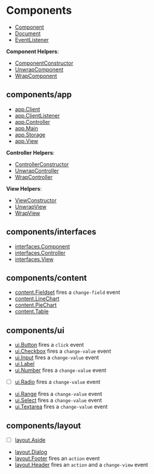 
# Components

- [Component](/components/Component.go)
- [Document](/components/Document.go)
- [EventListener](/components/EventListener.go)

**Component Helpers**:

- [ComponentConstructor](/components/ComponentConstructor.go)
- [UnwrapComponent](/components/UnwrapComponent.go)
- [WrapComponent](/components/WrapComponent.go)

## components/app

- [app.Client](/components/app/Client.go)
- [app.ClientListener](/components/app/ClientListener.go)
- [app.Controller](/components/app/Controller.go)
- [app.Main](/components/app/Main.go)
- [app.Storage](/components/app/Storage.go)
- [app.View](/components/app/View.go)

**Controller Helpers**:

- [ControllerConstructor](/components/app/ControllerConstructor.go)
- [UnwrapController](/components/app/UnwrapController.go)
- [WrapController](/components/app/WrapController.go)

**View Helpers**:

- [ViewConstructor](/components/app/ViewConstructor.go)
- [UnwrapView](/components/app/UnwrapView.go)
- [WrapView](/components/app/WrapView.go)

## components/interfaces

- [interfaces.Component](/components/interfaces/Component.go)
- [interfaces.Controller](/components/interfaces/Controller.go)
- [interfaces.View](/components/interfaces/View.go)

## components/content

- [content.Fieldset](/components/content/Fieldset.go) fires a `change-field` event
- [content.LineChart](/components/content/LineChart.go)
- [content.PieChart](/components/content/PieChart.go)
- [content.Table](/components/content/Table.go)

## components/ui

- [ui.Button](/components/ui/Button.go) fires a `click` event
- [ui.Checkbox](/components/ui/Checkbox.go) fires a `change-value` event
- [ui.Input](/components/ui/Input.go) fires a `change-value` event
- [ui.Label](/components/ui/Label.go)
- [ui.Number](/components/ui/Number.go) fires a `change-value` event
- [ ] [ui.Radio](/components/ui/Radio.go) fires a `change-value` event
- [ui.Range](/components/ui/Range.go) fires a `change-value` event
- [ui.Select](/components/ui/Select.go) fires a `change-value` event
- [ui.Textarea](/components/ui/Textarea.go) fires a `change-value` event

## components/layout

- [ ] [layout.Aside](/components/layout/Aside.go)
- [layout.Dialog](/components/layout/Dialog.go)
- [layout.Footer](/components/layout/Footer.go) fires an `action` event
- [layout.Header](/components/layout/Header.go) fires an `action` and a `change-view` event
